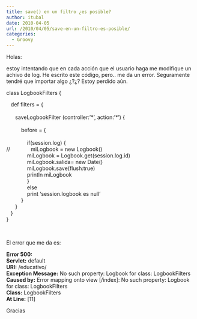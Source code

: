 ```yaml
---
title: save() en un filtro ¿es posible?
author: itubal
date: 2010-04-05
url: /2010/04/05/save-en-un-filtro-es-posible/
categories:
  - Groovy
---
```

Holas:

estoy intentando que en cada acci&oacute;n que el usuario haga me modifique un achivo de log. He escrito este c&oacute;digo, pero.. me da un error. Seguramente tendr&eacute; que importar algo &iquest;?&iquest;? Estoy perdido a&uacute;n.

class LogbookFilters {

&nbsp;&nbsp; def filters = {  
&nbsp;&nbsp;   
&nbsp;&nbsp;&nbsp;&nbsp;&nbsp; saveLogbookFilter (controller:&#8217;\*&#8217;, action:&#8217;\*&#8217;) {  
&nbsp;&nbsp;&nbsp;&nbsp;&nbsp;&nbsp;&nbsp;&nbsp;&nbsp;   
&nbsp;&nbsp;&nbsp;&nbsp;&nbsp;&nbsp;&nbsp;&nbsp;&nbsp; before = {  
&nbsp;&nbsp;&nbsp;&nbsp;&nbsp;&nbsp;&nbsp;&nbsp;&nbsp;   
&nbsp;&nbsp;&nbsp;&nbsp;&nbsp;&nbsp;&nbsp;&nbsp;&nbsp;&nbsp;&nbsp;&nbsp;&nbsp; if(session.log) {  
//&nbsp;&nbsp;&nbsp;&nbsp;&nbsp;&nbsp;&nbsp;&nbsp;&nbsp;&nbsp;&nbsp;&nbsp;&nbsp; miLogbook = new Logbook()  
&nbsp;&nbsp;&nbsp;&nbsp;&nbsp;&nbsp;&nbsp;&nbsp;&nbsp;&nbsp;&nbsp;&nbsp;&nbsp; miLogbook = Logbook.get(session.log.id)  
&nbsp;&nbsp;&nbsp;&nbsp;&nbsp;&nbsp;&nbsp;&nbsp;&nbsp;&nbsp;&nbsp;&nbsp;&nbsp; miLogbook.salida= new Date()  
&nbsp;&nbsp;&nbsp;&nbsp;&nbsp;&nbsp;&nbsp;&nbsp;&nbsp;&nbsp;&nbsp;&nbsp;&nbsp; miLogbook.save(flush:true)  
&nbsp;&nbsp;&nbsp;&nbsp;&nbsp;&nbsp;&nbsp;&nbsp;&nbsp;&nbsp;&nbsp;&nbsp;&nbsp; println miLogbook  
&nbsp;&nbsp;&nbsp;&nbsp;&nbsp;&nbsp;&nbsp;&nbsp;&nbsp;&nbsp;&nbsp;&nbsp;&nbsp; }  
&nbsp;&nbsp;&nbsp;&nbsp;&nbsp;&nbsp;&nbsp;&nbsp;&nbsp;&nbsp;&nbsp;&nbsp;&nbsp; else  
&nbsp;&nbsp;&nbsp;&nbsp;&nbsp;&nbsp;&nbsp;&nbsp;&nbsp;&nbsp;&nbsp;&nbsp;&nbsp; print &#8216;session.logbook es null&#8217;  
&nbsp;&nbsp;&nbsp;&nbsp;&nbsp;&nbsp;&nbsp;&nbsp;&nbsp; }  
&nbsp;&nbsp;&nbsp;&nbsp;&nbsp; }  
&nbsp;&nbsp; }  
}

&nbsp;

El error que me da es:

**Error 500:**   
**Servlet:** default  
**URI:** /educativo/  
**Exception Message:** No such property: Logbook for class: LogbookFilters   
**Caused by:** Error mapping onto view [/index]: No such property: Logbook for class: LogbookFilters   
**Class:** LogbookFilters   
**At Line:** [11]&nbsp;

Gracias